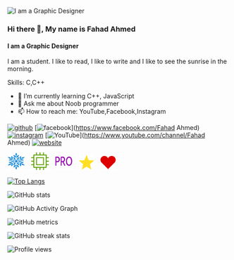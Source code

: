 ![I am a Graphic Designer](https://scontent.fdac8-1.fna.fbcdn.net/v/t1.6435-9/80274742_837911079998351_130676278356344832_n.jpg?_nc_cat=103&ccb=1-5&_nc_sid=e3f864&_nc_ohc=9AgphTsmd0cAX9LxD_5&_nc_ht=scontent.fdac8-1.fna&oh=9504c21756629bde846b4ffe5d9450cf&oe=6181315B)

### Hi there 👋, My name is Fahad Ahmed
#### I am a Graphic Designer


I am a student. I like to read, I like to write and I like to see the sunrise in the morning.

Skills: C,C++

- 🌱 I’m currently learning C++, JavaScript 
- 💬 Ask me about Noob programmer 
- 📫 How to reach me: YouTube,Facebook,Instagram 


[<img src='https://cdn.jsdelivr.net/npm/simple-icons@3.0.1/icons/github.svg' alt='github' height='40'>](https://github.com/Fahad2804)  [<img src='https://cdn.jsdelivr.net/npm/simple-icons@3.0.1/icons/facebook.svg' alt='facebook' height='40'>](https://www.facebook.com/Fahad Ahmed)  [<img src='https://cdn.jsdelivr.net/npm/simple-icons@3.0.1/icons/instagram.svg' alt='instagram' height='40'>](https://www.instagram.com/safwan_fahad/)  [<img src='https://cdn.jsdelivr.net/npm/simple-icons@3.0.1/icons/youtube.svg' alt='YouTube' height='40'>](https://www.youtube.com/channel/Fahad Ahmed)  [<img src='https://cdn.jsdelivr.net/npm/simple-icons@3.0.1/icons/icloud.svg' alt='website' height='40'>](https://youtube.com/channel/UC4gDxqYmPTd1e_-N3jW--Kg)  

<a href='https://archiveprogram.github.com/'><img src='https://raw.githubusercontent.com/acervenky/animated-github-badges/master/assets/acbadge.gif' width='40' height='40'></a> <a href='https://docs.github.com/en/developers'><img src='https://raw.githubusercontent.com/acervenky/animated-github-badges/master/assets/devbadge.gif' width='40' height='40'></a> <a href='https://github.com/pricing'><img src='https://raw.githubusercontent.com/acervenky/animated-github-badges/master/assets/pro.gif' width='40' height='40'></a> <a href='https://stars.github.com/'><img src='https://raw.githubusercontent.com/acervenky/animated-github-badges/master/assets/starbadge.gif' width='35' height='35'></a> <a href='https://docs.github.com/en/github/supporting-the-open-source-community-with-github-sponsors'><img src='https://raw.githubusercontent.com/acervenky/animated-github-badges/master/assets/sponsorbadge.gif' width='35' height='35'></a> 

[![Top Langs](https://github-readme-stats.vercel.app/api/top-langs/?username=Fahad2804)](https://github.com/anuraghazra/github-readme-stats)

![GitHub stats](https://github-readme-stats.vercel.app/api?username=Fahad2804&show_icons=true)  

![GitHub Activity Graph](https://activity-graph.herokuapp.com/graph?username=Fahad2804)  

![GitHub metrics](https://metrics.lecoq.io/Fahad2804)  

![GitHub streak stats](https://github-readme-streak-stats.herokuapp.com/?user=Fahad2804)  

![Profile views](https://gpvc.arturio.dev/Fahad2804)  
